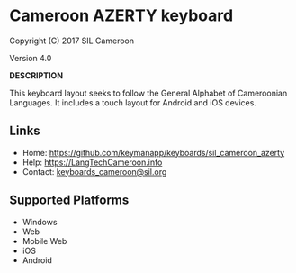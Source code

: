 Cameroon AZERTY keyboard
=====================

Copyright (C) 2017 SIL Cameroon

Version 4.0

__DESCRIPTION__

This keyboard layout seeks to follow the General Alphabet of Cameroonian Languages. It includes
a touch layout for Android and iOS devices. 

Links
-----

 * Home:     <https://github.com/keymanapp/keyboards/sil_cameroon_azerty>
 * Help:     <https://LangTechCameroon.info>
 * Contact:  <keyboards_cameroon@sil.org>

Supported Platforms
-------------------
 * Windows
 * Web
 * Mobile Web
 * iOS
 * Android
